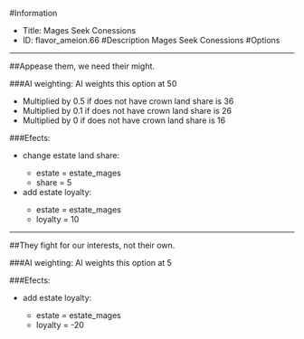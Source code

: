 #Information
 - Title: Mages Seek Conessions
 - ID: flavor_ameion.66
#Description
Mages Seek Conessions
#Options

___
##Appease them, we need their might.

###AI weighting:
AI weights this option at 50
 - Multiplied by 0.5 if does not have crown land share is 36
 - Multiplied by 0.1 if does not have crown land share is 26
 - Multiplied by 0 if does not have crown land share is 16


###Efects:<ul><li>change estate land share:</li><ul><li>estate = estate_mages</li><li>share = 5</li></ul><li>add estate loyalty:</li><ul><li>estate = estate_mages</li><li>loyalty = 10</li></ul></ul>

___
##They fight for our interests, not their own.

###AI weighting:
AI weights this option at 5


###Efects:<ul><li>add estate loyalty:</li><ul><li>estate = estate_mages</li><li>loyalty = -20</li></ul></ul>
